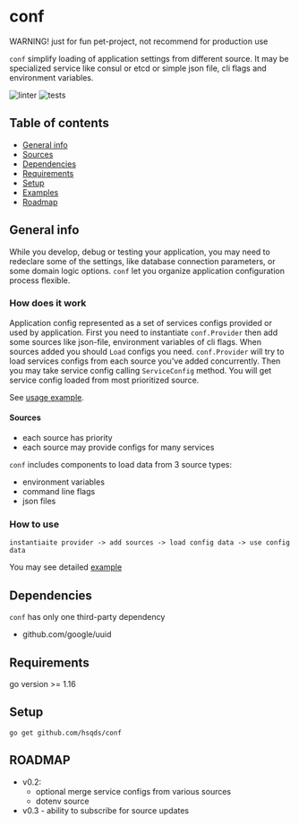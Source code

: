 # conf
WARNING! just for fun pet-project, not recommend for production use

`conf` simplify loading of application settings from different source. 
It may be specialized service like consul or etcd or simple json file, cli flags and environment variables.

![linter](https://github.com/hsqds/conf/actions/workflows/golangci.yml/badge.svg)
![tests](https://github.com/hsqds/conf/actions/workflows/testing.yml/badge.svg)

## Table of contents
 * [General info](#general-info)
 * [Sources](#sources)
 * [Dependencies](#dependencies)
 * [Requirements](#requirements)
 * [Setup](#setup)
 * [Examples](#examples)
 * [Roadmap](#roadmap)

## General info
While you develop, debug or testing your application, you may need to redeclare some of the settings, like database connection parameters, or some domain logic options. `conf` let you organize application configuration process flexible. 

### How does it work
Application config represented as a set of services configs provided or used by application. First you need
to instantiate `conf.Provider` then add some sources like json-file, environment variables of cli flags. 
When sources added you should `Load` configs you need. `conf.Provider` will try to load services configs
from each source you've added concurrently. Then you may take service config calling `ServiceConfig` method.
You will get service config loaded from most prioritized source.

See [usage example](./examples/alltogether/main.go).


#### Sources
 * each source has priority
 * each source may provide configs for many services

`conf` includes components to load data from 3 source types:
 * environment variables
 * command line flags
 * json files

### How to use 
`instantiaite provider -> add sources -> load config data -> use config data`

You may see detailed [example](./examples/alltogether/main.go)

## Dependencies
`conf` has only one third-party dependency
 * github.com/google/uuid

## Requirements
go version >= 1.16

## Setup
`go get github.com/hsqds/conf`

## ROADMAP
* v0.2:
  * optional merge service configs from various sources
  * dotenv source
* v0.3 - ability to subscribe for source updates
